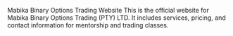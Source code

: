 Mabika Binary Options Trading Website  This is the official website for Mabika Binary Options Trading (PTY) LTD.   It includes services, pricing, and contact information for mentorship and trading classes.
